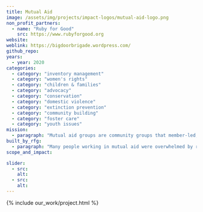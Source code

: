```yaml
---
title: Mutual Aid
image: /assets/img/projects/impact-logos/mutual-aid-logo.png
non_profit_partners:
  - name: "Ruby for Good"
    src: https://www.rubyforgood.org
website:
weblink: https://bigdoorbrigade.wordpress.com/
github_repo:
years:
  - year: 2020
categories:
  - category: "inventory management"
  - category: "women's rights"
  - category: "children & families"
  - category: "advocacy"
  - category: "conservation"
  - category: "domestic violence"
  - category: "extinction prevention"
  - category: "community building"
  - category: "foster care"
  - category: "youth issues"
mission:
  - paragraph: "Mutual aid groups are community groups that member-led, member-organized, and open to all to participate in. Mutual aid participants work together to figure out strategies and resources to meet each others' needs, such as food, housing, medical care, and disaster relief.  Typically one member requests something and they are matched with a member who wishes to contribute that very thing."
built_by_rfg:
  - paragraph: "Many people working in mutual aid were overwhelmed by requests early this year due to the COVID pandemic. Some of these groups were relying on dispatchers to match up people who could help each other. These dispatchers were in turn relying on spreadsheets, and the spreadsheets grew to be unmanageable. We've created an app to support this work, currently used by seven mutual aid groups in cities across the country."
scope_and_impact:

slider:
  - src:
    alt:
  - src:
    alt:
---
```


{% include our_work/project.html %}
